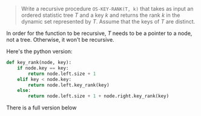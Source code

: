 > Write a recursive procedure `OS-KEY-RANK(T, k)` that takes as input an ordered
> statistic tree $T$ and a key $k$ and returns the rank $k$ in the dynamic set
> represented by $T$. Assume that the keys of $T$ are distinct.

In order for the function to be recursive, $T$ needs to be a pointer to a node,
not a tree. Otherwise, it won't be recursive.

Here's the python version:

```python
def key_rank(node, key):
    if node.key == key:
        return node.left.size + 1
    elif key < node.key:
        return node.left.key_rank(key)
    else:
        return node.left.size + 1 + node.right.key_rank(key)
```

There is a full version below
